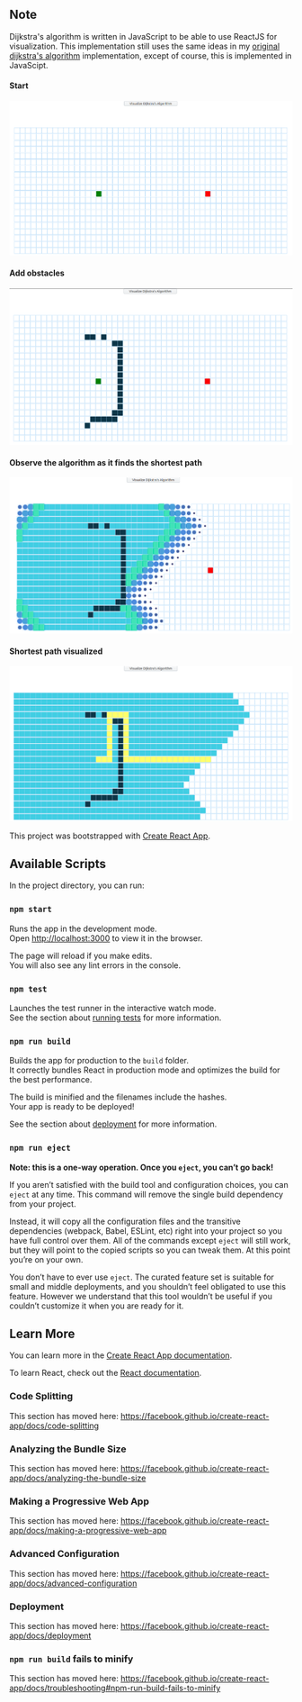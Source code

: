 ## Note
Dijkstra's algorithm is written in JavaScript to be able to use ReactJS for visualization. This implementation still uses the same ideas in my [original dijkstra's algorithm](https://github.com/carrliitos/DSA/blob/master/src/com/carlitos/algorithms/Dijkstra.java) implementation, except of course, this is implemented in JavaScipt.

#### Start
![Start](https://github.com/carrliitos/DSA/blob/master/visuals/dijkstra/images/Screenshot%20from%202020-07-17%2016-43-43.png) 

#### Add obstacles
![Add obstacles](https://github.com/carrliitos/DSA/blob/master/visuals/dijkstra/images/Screenshot%20from%202020-07-17%2016-44-06.png)

#### Observe the algorithm as it finds the shortest path
![Observe](https://github.com/carrliitos/DSA/blob/master/visuals/dijkstra/images/Screenshot%20from%202020-07-17%2016-44-16.png)

#### Shortest path visualized
![Shortest path](https://github.com/carrliitos/DSA/blob/master/visuals/dijkstra/images/Screenshot%20from%202020-07-17%2016-44-24.png)

This project was bootstrapped with [Create React App](https://github.com/facebook/create-react-app).

## Available Scripts

In the project directory, you can run:

### `npm start`

Runs the app in the development mode.<br />
Open [http://localhost:3000](http://localhost:3000) to view it in the browser.

The page will reload if you make edits.<br />
You will also see any lint errors in the console.

### `npm test`

Launches the test runner in the interactive watch mode.<br />
See the section about [running tests](https://facebook.github.io/create-react-app/docs/running-tests) for more information.

### `npm run build`

Builds the app for production to the `build` folder.<br />
It correctly bundles React in production mode and optimizes the build for the best performance.

The build is minified and the filenames include the hashes.<br />
Your app is ready to be deployed!

See the section about [deployment](https://facebook.github.io/create-react-app/docs/deployment) for more information.

### `npm run eject`

**Note: this is a one-way operation. Once you `eject`, you can’t go back!**

If you aren’t satisfied with the build tool and configuration choices, you can `eject` at any time. This command will remove the single build dependency from your project.

Instead, it will copy all the configuration files and the transitive dependencies (webpack, Babel, ESLint, etc) right into your project so you have full control over them. All of the commands except `eject` will still work, but they will point to the copied scripts so you can tweak them. At this point you’re on your own.

You don’t have to ever use `eject`. The curated feature set is suitable for small and middle deployments, and you shouldn’t feel obligated to use this feature. However we understand that this tool wouldn’t be useful if you couldn’t customize it when you are ready for it.

## Learn More

You can learn more in the [Create React App documentation](https://facebook.github.io/create-react-app/docs/getting-started).

To learn React, check out the [React documentation](https://reactjs.org/).

### Code Splitting

This section has moved here: https://facebook.github.io/create-react-app/docs/code-splitting

### Analyzing the Bundle Size

This section has moved here: https://facebook.github.io/create-react-app/docs/analyzing-the-bundle-size

### Making a Progressive Web App

This section has moved here: https://facebook.github.io/create-react-app/docs/making-a-progressive-web-app

### Advanced Configuration

This section has moved here: https://facebook.github.io/create-react-app/docs/advanced-configuration

### Deployment

This section has moved here: https://facebook.github.io/create-react-app/docs/deployment

### `npm run build` fails to minify

This section has moved here: https://facebook.github.io/create-react-app/docs/troubleshooting#npm-run-build-fails-to-minify
